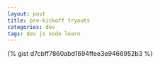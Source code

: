 ```yaml
---
layout: post
title: pre-kickoff tryouts
categories: dev
tags: dev js node learn
---
```


{% gist d7cbff7860abd1694ffee3e9466952b3 %}
